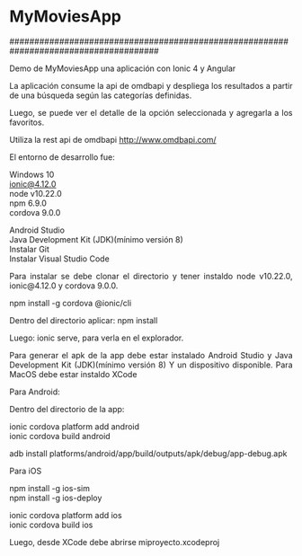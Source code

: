 # MyMoviesApp
######################################################################################
<p align="justify">Demo de MyMoviesApp una aplicación con Ionic 4 y Angular</p>

<p align="justify">La aplicación consume la api de omdbapi y despliega los resultados a partir de una búsqueda según las categorías definidas.</p>
<p align="justify">Luego, se puede ver el detalle de la opción seleccionada y agregarla a los favoritos.</p>

Utiliza la rest api de omdbapi http://www.omdbapi.com/

El entorno de desarrollo fue:

Windows 10</br>
ionic@4.12.0</br>
node v10.22.0</br>
npm 6.9.0</br>
cordova 9.0.0</br>

Android Studio</br>
Java Development Kit (JDK)(mínimo versión 8)</br>
Instalar Git</br>
Instalar Visual Studio Code</br>

<p align="justify">Para instalar se debe clonar el directorio y tener instaldo node v10.22.0, ionic@4.12.0 y cordova 9.0.0.</p>

npm install -g cordova @ionic/cli</br>

Dentro del directorio aplicar: npm install</br>

Luego: ionic serve, para verla en el explorador.</br>

<p align="justify">Para generar el apk de la app debe estar instalado Android Studio y Java Development Kit (JDK)(mínimo versión 8)
Y un dispositivo disponible. Para MacOS debe estar instaldo XCode</p>

Para Android:</br>

Dentro del directorio de la app:</br>

ionic cordova platform add android</br>
ionic cordova build android</br>

adb install platforms/android/app/build/outputs/apk/debug/app-debug.apk</br>

Para iOS

npm install -g ios-sim</br>
npm install -g ios-deploy</br>

ionic cordova platform add ios</br>
ionic cordova build ios</br>


Luego, desde XCode debe abrirse miproyecto.xcodeproj</br>



